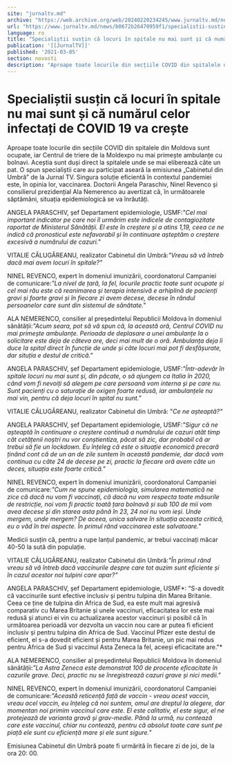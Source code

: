 ```yaml
---
site: "jurnaltv.md"
archive: "https://web.archive.org/web/20240220234245/www.jurnaltv.md/news/b0672b26470959f1/specialistii-sustin-ca-locuri-in-"
url: "https://www.jurnaltv.md/news/b0672b26470959f1/specialistii-sustin-ca-locuri-in-"
language: ro
title: "Specialiștii susțin că locuri în spitale nu mai sunt și că numărul celor infectați de COVID 19 va crește"
publication: '[[JurnalTV]]'
published: '2021-03-05'
section: novosti
description: "Aproape toate locurile din secțiile COVID din spitalele din Moldova sunt ocupate, iar Centrul de triere de la Moldexpo nu mai primește ambulanțe cu bolnavi. Aceștia sunt duși direct la spitalele unde se mai eliberează câte un pat. O spun specialiștii care au participat aseară la emisiunea „Cabinetul din Umbră” de la Jurnal TV. Singura soluție eficientă în contextul pandemiei este, în opinia lor, vaccinarea. Doctorii Angela Paraschiv, Ninel Revenco și consilierul prezidențial Ala Nemerenco au avertizat că, în următoarele săptămâni, situația epidemiologică se va înrăutăți."
---
```


# Specialiștii susțin că locuri în spitale nu mai sunt și că numărul celor infectați de COVID 19 va crește

Aproape toate locurile din secțiile COVID din spitalele din Moldova sunt ocupate, iar Centrul de triere de la Moldexpo nu mai primește ambulanțe cu bolnavi. Aceștia sunt duși direct la spitalele unde se mai eliberează câte un pat. O spun specialiștii care au participat aseară la emisiunea „Cabinetul din Umbră” de la Jurnal TV. Singura soluție eficientă în contextul pandemiei este, în opinia lor, vaccinarea. Doctorii Angela Paraschiv, Ninel Revenco și consilierul prezidențial Ala Nemerenco au avertizat că, în următoarele săptămâni, situația epidemiologică se va înrăutăți.

ANGELA PARASCHIV, șef Departament epidemiologie, USMF:*"Cel mai important indicator pe care noi îl urmărim este indicele de contagiozitate raportat de Ministerul Sănătății. El este în creștere și a atins 1,19, ceea ce ne indică că pronosticul este nefavorabil și în continuare așteptăm o creștere excesivă a numărului de cazuri."*

VITALIE CĂLUGĂREANU, realizator Cabinetul din Umbră:*"Vreau să vă întreb dacă mai avem locuri în spitale?"*

NINEL REVENCO, expert în domeniul imunizării, coordonatorul Campaniei de comunicare:*"La nivel de țară, la fel, locurile practic toate sunt ocupate și cel mai rău este că reanimarea și terapia intensivă e arhiplină de pacienți gravi și foarte gravi și în fiecare zi avem decese, decese în rândul persoanelor care sunt din sistemul de sănătate."*

ALA NEMERENCO, consilier al preşedintelui Republicii Moldova în domeniul sănătății:*"Acum seara, pot să vă spun că, la această oră, Centrul COVID nu mai primește ambulanțe. Perioada de deplasare a unei ambulanțe la o solicitare este deja de câteva ore, deci mai mult de o oră. Ambulanța deja îi duce la spital direct în funcție de unde și câte locuri mai pot fi desfășurate, dar situția e destul de critică."*

ANGELA PARASCHIV, șef Departament epidemiologie, USMF:*"Într-adevăr în spitale locuri nu mai sunt și, din păcate, o să ajungem ca Italia în 2020, când vom fi nevoiți să alegem pe care persoană vom interna și pe care nu. Sunt pacienți cu o saturație de oxigen foarte redusă, iar ambulanțele nu mai vin, pentru că deja locuri în spital nu sunt."*

VITALIE CĂLUGĂREANU, realizator Cabinetul din Umbră: "*Ce ne așteaptă?"*

ANGELA PARASCHIV, șef Departament epidemiologie, USMF:*"Sigur că ne așteaptă în continuare o creștere continuă a numărului de cazuri atât timp cât cetățenii noștri nu vor conștientiza, păcat să zic, dar probabil că ar trebui să fie un lockdown. Eu înțeleg că este o situație economică precară ținând cont că de un an de zile suntem în această pandemie, dar dacă vom continua cu câte 24 de decese pe zi, practic la fiecare oră avem câte un deces, situația este foarte critică."*

NINEL REVENCO, expert în domeniul imunizării, coordonatorul Campaniei de comunicare:*"Cum ne spune epidemiologia, simularea matematică ne zice că dacă nu vom fi vaccinați, că dacă nu vom respecta toate măsurile de restricție, noi vom fi practic toată țara bolnavă și sub 100 de mii vom avea decese și din starea asta până în 23, 24 noi nu vom ieși. Unde mergem, unde mergem? De aceea, unica salvare în situația aceasta critică, eu o văd în trei aspecte. În primul rând vaccinarea este salvatoare."*

Medicii susțin că, pentru a rupe lanțul pandemic, ar trebui vaccinați măcar 40-50 la sută din populație.

VITALIE CĂLUGĂREANU, realizator Cabinetul din Umbră:*"În primul rând vreau să vă întreb dacă vaccinurile despre care tot auzim sunt eficiente și în cazul acestor noi tulpini care apar?"*

ANGELA PARASCHIV, șef Departament epidemiologie, USMF*: "S-a dovedit că vaccinurile sunt efective inclusiv și pentru tulpina din Marea Britanie. Ceea ce ține de tulpina din Africa de Sud, ea este mult mai agresivă comparativ cu Marea Britanie și unele vaccinuri, eficacitatea lor este mai redusă și atunci ei vin cu actualizarea acestor vaccinuri și posibil că în următoarea perioadă vor dezvolta un vaccin nou care ar putea fi eficient inclusiv și pentru tulpina din Africa de Sud. Vaccinul Pfizer este destul de eficient, el s-a dovedit eficient și pentru Marea Britanie, un pic mai redus pentru Africa de Sud și vaccinul Asta Zeneca la fel, aceeși eficacitate are."*

ALA NEMERENCO, consilier al preşedintelui Republicii Moldova în domeniul sănătății:*"La Astra Zeneca este demonstrat 100 de procente eficacitate în cazurile grave. Deci, practic nu se înregistrează cazuri grave și nici medii."*

NINEL REVENCO, expert în domeniul imunizării, coordonatorul Campaniei de comunicare:*"Această reticență față de vaccin - vreau acest vaccin, vreau acel vaccin, eu înțeleg că noi suntem, omul are dreptul la alegere, dar momentan noi primim vaccinul care este. El este calitativ, el este sigur, el ne protejează de varianta gravă și grav-medie. Până la urmă, nu contează care este vaccinul, chiar nu contează, pentru că absolut toate care sunt pe piață ele sunt cu eficiență mare și ele sunt sigure."*

Emisiunea Cabinetul din Umbră poate fi urmărită în fiecare zi de joi, de la ora 20: 00.